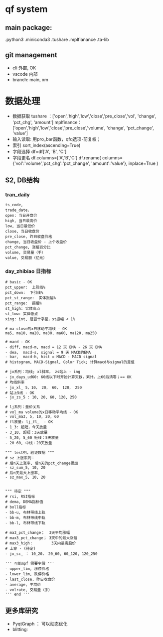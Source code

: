 # qf system

## main package:

.python3
.miniconda3
.tushare
.mplfianance
.ta-lib

## git management
- cli 外部, OK
- vscode 内部
- branch: main, xm


# 数据处理

- 数据获取
    tushare   ：['open','high','low','close','pre_close','vol',    'change', 'pct_chg',    'amount']
    mplfinance：['open','high','low','close','pre_close','volume', 'change', 'pct_change', 'value']
- 输入读取: 
    用pro_bar函数，qfq选项-前复权；
- 索引
    sort_index(ascending=True)
- 字段选择
    df=df['A', 'B', 'C']
- 字段更名
    df.columns=['A','B','C']
    df.rename( columns={'vol':'volume','pct_chg':'pct_change', 'amount':'value'}, inplace=True  )

## S2, DB结构

### tran_daily

    ts_code, 
    trade_date， 
    open: 当日开盘价 
    high, 当日最高价
    low, 当日最低价 
    close, 当日收盘价 
    pre_close, 昨日收盘价格
    change, 当日收盘价 - 上个收盘价
    pct_change, 涨幅百分比
    volume, 交易量（手） 
    value, 交易额（亿元） 

### day_zhibiao 日指标

    # basic - OK
    pct_upper:  上引线%
    pct_down:  下引线%
    pct_st_range:  实体振幅%
    pct_range:  振幅%
    st_high: 实体高点
    st_low: 实体低点
    xing: int, 是否十字星，st振幅 < 1%

    # ma close的x日移动平均线 - OK
    ma5, ma10, ma20, ma30, ma60, ma120, ma250
    
    # macd - OK
    - diff, macd-m, macd = 12 天 EMA - 26 天 EMA
    - dea,  macd-s, signal = 9 天 MACD的EMA
    - bar,  macd-h, hist = MACD - MACD signal
    # histogram, MACD-Signal, Color Tick; 计算macd与signal的差值

    # jx系列：均线; xl斜率， zs站上 - ing
    - jx_days_ud60: 60线以下时开始计算天数，累计。上60后清零；== OK
    # 均线斜率
    - jx_xl_ 5，10， 20， 60， 120， 250
    # 站上5线 - OK
    - jx_zs_5 : 10, 20, 60, 120, 250

    # lj系列：量价关系
    # vol_ma volume的x日移动平均线 - OK
    - vol_ma3, 5, 10, 20, 60
    # fl放量: lj_fl_  - OK
    - 1_3: 超短，今天放量 
    - 3_10, 超短：3天放量
    - 5_20, 5_60 短线：5天放量
    - 20_60, 中线：20天放量

    """ test列，验证数据 """
    # sz 上涨系列：
    # 后n天上涨率, 后n天的pct_change累加
    - sz_sum_5, 10, 20  
    # 后n天最大上涨率, 
    - sz_max_5, 10, 20  


    """ 待定 """
    # rsi, RSI指标 
    # dema, DEMA指标值
    # boll指标 
    - bb-u, 布林带线上轨 
    - bb-m, 布林带线中轨
    - bb-l, 布林带线下轨

    # ma3_pct_change；  3天平均涨幅
    # max3_pct_change； 3天中的最大涨幅
    # max3_high：        3天内最高股价
    # 上穿 - (待定)
    - jx_sc_ ： 10_20， 20_60, 60_120, 120_250

    ''' 可能mpf 需要字段 '''
    - upper_lim, 涨停价格 
    - lower_lim, 跌停价格 
    - last_close, 昨日收盘价 
    - average, 平均价 
    - volrate, 交易量（手） 
    ''' end '''


## 更多库研究

- PyqtGraph ： 可以动态优化
- blitting: 


